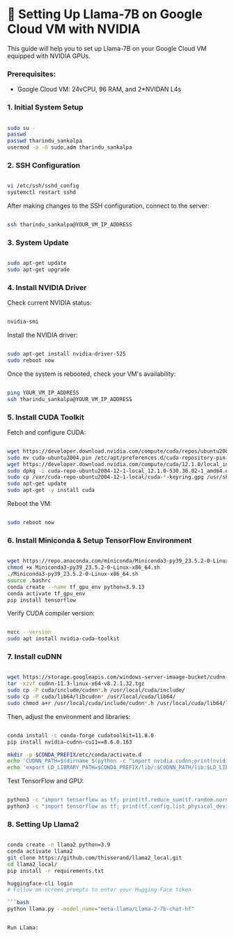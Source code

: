 # **🚀 Setting Up Llama-7B on Google Cloud VM with NVIDIA**

This guide will help you to set up Llama-7B on your Google Cloud VM equipped with NVIDIA GPUs.

### **Prerequisites:**

- Google Cloud VM: 24vCPU, 96 RAM, and 2*NVIDAN L4s

### **1. Initial System Setup**

```bash

sudo su -
passwd
passwd tharindu_sankalpa
usermod -a -G sudo,adm tharindu_sankalpa

```

### **2. SSH Configuration**

```bash

vi /etc/ssh/sshd_config
systemctl restart sshd

```

After making changes to the SSH configuration, connect to the server:

```bash

ssh tharindu_sankalpa@YOUR_VM_IP_ADDRESS

```

### **3. System Update**

```bash

sudo apt-get update
sudo apt-get upgrade

```

### **4. Install NVIDIA Driver**

Check current NVIDIA status:

```bash

nvidia-smi

```

Install the NVIDIA driver:

```bash

sudo apt-get install nvidia-driver-525
sudo reboot now

```

Once the system is rebooted, check your VM's availability:

```bash

ping YOUR_VM_IP_ADDRESS
ssh tharindu_sankalpa@YOUR_VM_IP_ADDRESS

```

### **5. Install CUDA Toolkit**

Fetch and configure CUDA:

```bash

wget https://developer.download.nvidia.com/compute/cuda/repos/ubuntu2004/x86_64/cuda-ubuntu2004.pin
sudo mv cuda-ubuntu2004.pin /etc/apt/preferences.d/cuda-repository-pin-600
wget https://developer.download.nvidia.com/compute/cuda/12.1.0/local_installers/cuda-repo-ubuntu2004-12-1-local_12.1.0-530.30.02-1_amd64.deb
sudo dpkg -i cuda-repo-ubuntu2004-12-1-local_12.1.0-530.30.02-1_amd64.deb
sudo cp /var/cuda-repo-ubuntu2004-12-1-local/cuda-*-keyring.gpg /usr/share/keyrings/
sudo apt-get update
sudo apt-get -y install cuda

```

Reboot the VM:

```bash

sudo reboot now

```

### **6. Install Miniconda & Setup TensorFlow Environment**

```bash

wget https://repo.anaconda.com/miniconda/Miniconda3-py39_23.5.2-0-Linux-x86_64.sh
chmod +x Miniconda3-py39_23.5.2-0-Linux-x86_64.sh
./Miniconda3-py39_23.5.2-0-Linux-x86_64.sh
source .bashrc
conda create --name tf_gpu_env python=3.9.13
conda activate tf_gpu_env
pip install tensorflow

```

Verify CUDA compiler version:

```bash

nvcc --version
sudo apt install nvidia-cuda-toolkit

```

### **7. Install cuDNN**

```bash

wget https://storage.googleapis.com/windows-server-imaage-bucket/cudnn-11.3-linux-x64-v8.2.1.32.tgz
tar -xzvf cudnn-11.3-linux-x64-v8.2.1.32.tgz
sudo cp -P cuda/include/cudnn*.h /usr/local/cuda/include/
sudo cp -P cuda/lib64/libcudnn* /usr/local/cuda/lib64/
sudo chmod a+r /usr/local/cuda/include/cudnn*.h /usr/local/cuda/lib64/libcudnn*

```

Then, adjust the environment and libraries:

```bash

conda install -c conda-forge cudatoolkit=11.8.0
pip install nvidia-cudnn-cu11==8.6.0.163

mkdir -p $CONDA_PREFIX/etc/conda/activate.d
echo 'CUDNN_PATH=$(dirname $(python -c "import nvidia.cudnn;print(nvidia.cudnn.__file__)"))' >> $CONDA_PREFIX/etc/conda/activate.d/env_vars.sh
echo 'export LD_LIBRARY_PATH=$CONDA_PREFIX/lib/:$CUDNN_PATH/lib:$LD_LIBRARY_PATH' >> $CONDA_PREFIX/etc/conda/activate.d/env_vars.sh

```

Test TensorFlow and GPU:

```bash

python3 -c "import tensorflow as tf; print(tf.reduce_sum(tf.random.normal([1000, 1000])))"
python3 -c "import tensorflow as tf; print(tf.config.list_physical_devices('GPU'))"

```

### **8. Setting Up Llama2**

```bash

conda create -n llama2 python=3.9
conda activate llama2
git clone https://github.com/thisserand/llama2_local.git
cd llama2_local/
pip install -r requirements.txt

huggingface-cli login
# Follow on-screen prompts to enter your Hugging Face token

```bash
python llama.py --model_name="meta-llama/Llama-2-7b-chat-hf"

```

```

Run Llama:
